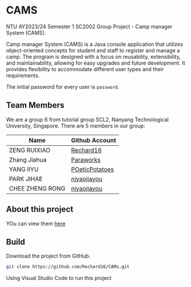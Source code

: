 # CAMS

NTU AY2023/24 Semester 1 SC2002 Group Project - Camp manager System (CAMS).

Camp manager System (CAMS) is a Java console application that utilizes object-oriented concepts for student and staff to register and manage a camp. The program is designed with a focus on reusability, extensibility, and maintainability, allowing for easy upgrades and future development. It provides flexibility to accommodate different user types and their requirements.

The initial password for every user is `password`.

## Team Members

We are a group 6 from tutorial group SCL2, Nanyang Technological University, Singapore. There are 5 members in our group:

| Name           | Github Account                                  
|----------------|-------------------------------------------------
|ZENG RUIXIAO    | [Rechard16]([https://github.com/pufanyi](https://github.com/Rechard16))
|Zhang Jiahua    | [Paraworks](https://github.com/Paraworks)
|YANG IIYU       | [POeticPotatoes](https://github.com/POeticPotatoes)
|PARK JIHAE      | [niyaojiayou](https://github.com/pimangnono)
|CHEE ZHENG RONG | [niyaojiayou](https://github.com/pimangnono)

## About this project
YOu can view them [here](https://www.youtube.com/watch?v=dQw4w9WgXcQ&themeRefresh=1)

## Build

Download the project from GitHub.

```bash
git clone https://github.com/Rechard16/CAMs.git
```

Using Visual Studio Code to run this project
